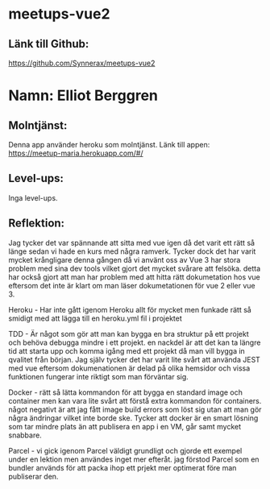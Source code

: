 # meetups-vue2

## Länk till Github: 
https://github.com/Synnerax/meetups-vue2

# Namn: Elliot Berggren

## Molntjänst: 

Denna app använder heroku som molntjänst.
Länk till appen: https://meetup-maria.herokuapp.com/#/

## Level-ups: 

Inga level-ups. 

## Reflektion: 

Jag tycker det var spännande att sitta med vue igen då det varit ett rätt så länge sedan vi hade en kurs med några ramverk. Tycker dock det har varit mycket krångligare denna gången då vi använt oss av Vue 3 har stora problem med sina dev tools vilket gjort det mycket svårare att felsöka. detta har också gjort att man har problem med att hitta rätt dokumetation hos vue eftersom det inte är klart om man läser dokumetationen för vue 2 eller vue 3.

Heroku - Har inte gått igenom Heroku allt för mycket men funkade rätt så smidigt med att lägga till en heroku.yml fil i projektet

TDD - Är något som gör att man kan bygga en bra struktur på ett projekt och behöva debugga mindre i ett projekt. en nackdel är att det kan ta längre tid att starta upp och komma igång med ett projekt då man vill bygga in qvalitet från början. Jag själv tycker det har varit lite svårt att använda JEST med vue eftersom dokumenationen är delad på olika hemsidor och vissa funktionen fungerar inte riktigt som man förväntar sig.

Docker - rätt så lätta kommandon för att bygga en standard image och container men kan vara lite svårt att förstå extra kommandon för containers. något negativt är att jag fått image build errors som löst sig utan att man gör några ändringar vilket inte borde ske.
Tycker att docker är en smart lösning som tar mindre plats än att publisera en app i en VM, går samt mycket snabbare.

Parcel - vi gick igenom Parcel väldigt grundligt och gjorde ett exempel under en lektion men användes inget mer efteråt. jag förstod Parcel som en bundler används för att packa ihop ett prjekt mer optimerat före man publiserar den. 

